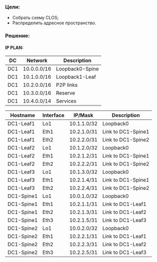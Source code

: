 ### Цели:
- Собрать схему CLOS;
- Распределить адресное пространство.

### Решение:
#### IP PLAN:

|DC|Network|Description|
|-------|-----------|-----------|
|DC1  |10.0.0.0/16| Loopback0-Spine|
|DC1  |10.1.0.0/16| Loopback1-Leaf|
|DC1  |10.2.0.0/16| P2P links|
|DC1  |10.3.0.0/16| Reserve|
|DC1  |10.4.0.0/14| Services|

  
| Hostname   |Interface | IP/Mask  | Description |
| ----------- | ----------- |-----------|-----------|
| DC1-Leaf1   | Lo1   |10.1.1.0/32    |Loopback0|
| DC1-Leaf1   | Eth1   |10.2.1.0/31  |Link to DC1-Spine1|
| DC1-Leaf1   | Eth2   |10.2.2.0/31  |Link to DC1-Spine2|
| DC1-Leaf2   | Lo1   |10.1.2.0/32    |Loopback0|
| DC1-Leaf2   | Eth1   |10.2.1.2/31  |Link to DC1-Spine1|
| DC1-Leaf2   | Eth2   |10.2.2.2/31  |Link to DC1-Spine2|
| DC1-Leaf3   | Lo1   |10.1.3.0/32    |Loopback0|
| DC1-Leaf3   | Eth1   |10.2.1.4/31  |Link to DC1-Spine1|
| DC1-Leaf3   | Eth2   |10.2.2.4/31  |Link to DC1-Spine2|
| DC1-Spine1   | Lo1   |10.0.1.0/32    |Loopback0|
| DC1-Spine1   | Eth1   |10.2.1.1/31  |Link to DC1-Leaf1|
| DC1-Spine1   | Eth2   |10.2.1.3/31  |Link to DC1-Leaf2|
| DC1-Spine1   | Eth3   |10.2.1.5/31  |Link to DC1-Leaf3|
| DC1-Spine2   | Lo1   |10.0.2.0/32    |Loopback0|
| DC1-Spine2   | Eth1   |10.2.2.1/31  |Link to DC1-Leaf1|
| DC1-Spine2   | Eth2   |10.2.2.3/31  |Link to DC1-Leaf2|
| DC1-Spine2   | Eth3   |10.2.2.5/31  |Link to DC1-Leaf3|

